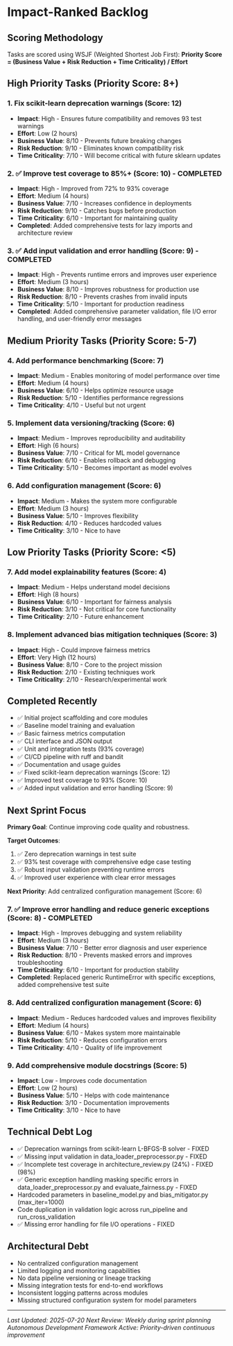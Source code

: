 # Impact-Ranked Backlog

## Scoring Methodology
Tasks are scored using WSJF (Weighted Shortest Job First): 
**Priority Score = (Business Value + Risk Reduction + Time Criticality) / Effort**

## High Priority Tasks (Priority Score: 8+)

### 1. Fix scikit-learn deprecation warnings (Score: 12)
- **Impact**: High - Ensures future compatibility and removes 93 test warnings
- **Effort**: Low (2 hours)
- **Business Value**: 8/10 - Prevents future breaking changes
- **Risk Reduction**: 9/10 - Eliminates known compatibility risk
- **Time Criticality**: 7/10 - Will become critical with future sklearn updates

### 2. ✅ Improve test coverage to 85%+ (Score: 10) - COMPLETED
- **Impact**: High - Improved from 72% to 93% coverage
- **Effort**: Medium (4 hours)  
- **Business Value**: 7/10 - Increases confidence in deployments
- **Risk Reduction**: 9/10 - Catches bugs before production
- **Time Criticality**: 6/10 - Important for maintaining quality
- **Completed**: Added comprehensive tests for lazy imports and architecture review

### 3. ✅ Add input validation and error handling (Score: 9) - COMPLETED
- **Impact**: High - Prevents runtime errors and improves user experience
- **Effort**: Medium (3 hours)
- **Business Value**: 8/10 - Improves robustness for production use
- **Risk Reduction**: 8/10 - Prevents crashes from invalid inputs
- **Time Criticality**: 5/10 - Important for production readiness
- **Completed**: Added comprehensive parameter validation, file I/O error handling, and user-friendly error messages

## Medium Priority Tasks (Priority Score: 5-7)

### 4. Add performance benchmarking (Score: 7)
- **Impact**: Medium - Enables monitoring of model performance over time
- **Effort**: Medium (4 hours)
- **Business Value**: 6/10 - Helps optimize resource usage
- **Risk Reduction**: 5/10 - Identifies performance regressions
- **Time Criticality**: 4/10 - Useful but not urgent

### 5. Implement data versioning/tracking (Score: 6)
- **Impact**: Medium - Improves reproducibility and auditability
- **Effort**: High (6 hours)
- **Business Value**: 7/10 - Critical for ML model governance
- **Risk Reduction**: 6/10 - Enables rollback and debugging
- **Time Criticality**: 5/10 - Becomes important as model evolves

### 6. Add configuration management (Score: 6)
- **Impact**: Medium - Makes the system more configurable
- **Effort**: Medium (3 hours)
- **Business Value**: 5/10 - Improves flexibility
- **Risk Reduction**: 4/10 - Reduces hardcoded values
- **Time Criticality**: 3/10 - Nice to have

## Low Priority Tasks (Priority Score: <5)

### 7. Add model explainability features (Score: 4)
- **Impact**: Medium - Helps understand model decisions
- **Effort**: High (8 hours)
- **Business Value**: 6/10 - Important for fairness analysis
- **Risk Reduction**: 3/10 - Not critical for core functionality
- **Time Criticality**: 2/10 - Future enhancement

### 8. Implement advanced bias mitigation techniques (Score: 3)
- **Impact**: High - Could improve fairness metrics
- **Effort**: Very High (12 hours)
- **Business Value**: 8/10 - Core to the project mission
- **Risk Reduction**: 2/10 - Existing techniques work
- **Time Criticality**: 2/10 - Research/experimental work

## Completed Recently
- ✅ Initial project scaffolding and core modules
- ✅ Baseline model training and evaluation
- ✅ Basic fairness metrics computation
- ✅ CLI interface and JSON output
- ✅ Unit and integration tests (93% coverage)
- ✅ CI/CD pipeline with ruff and bandit
- ✅ Documentation and usage guides
- ✅ Fixed scikit-learn deprecation warnings (Score: 12)
- ✅ Improved test coverage to 93% (Score: 10)
- ✅ Added input validation and error handling (Score: 9)

## Next Sprint Focus
**Primary Goal**: Continue improving code quality and robustness.

**Target Outcomes**:
1. ✅ Zero deprecation warnings in test suite
2. ✅ 93% test coverage with comprehensive edge case testing
3. ✅ Robust input validation preventing runtime errors
4. ✅ Improved user experience with clear error messages

**Next Priority**: Add centralized configuration management (Score: 6)

### 7. ✅ Improve error handling and reduce generic exceptions (Score: 8) - COMPLETED
- **Impact**: High - Improves debugging and system reliability
- **Effort**: Medium (3 hours)
- **Business Value**: 7/10 - Better error diagnosis and user experience
- **Risk Reduction**: 8/10 - Prevents masked errors and improves troubleshooting
- **Time Criticality**: 6/10 - Important for production stability
- **Completed**: Replaced generic RuntimeError with specific exceptions, added comprehensive test suite

### 8. Add centralized configuration management (Score: 6) 
- **Impact**: Medium - Reduces hardcoded values and improves flexibility
- **Effort**: Medium (4 hours)
- **Business Value**: 6/10 - Makes system more maintainable
- **Risk Reduction**: 5/10 - Reduces configuration errors
- **Time Criticality**: 4/10 - Quality of life improvement

### 9. Add comprehensive module docstrings (Score: 5)
- **Impact**: Low - Improves code documentation
- **Effort**: Low (2 hours)
- **Business Value**: 5/10 - Helps with code maintenance
- **Risk Reduction**: 3/10 - Documentation improvements
- **Time Criticality**: 3/10 - Nice to have

## Technical Debt Log
- ✅ Deprecation warnings from scikit-learn L-BFGS-B solver - FIXED
- ✅ Missing input validation in data_loader_preprocessor.py - FIXED
- ✅ Incomplete test coverage in architecture_review.py (24%) - FIXED (98%)
- ✅ Generic exception handling masking specific errors in data_loader_preprocessor.py and evaluate_fairness.py - FIXED
- Hardcoded parameters in baseline_model.py and bias_mitigator.py (max_iter=1000)
- Code duplication in validation logic across run_pipeline and run_cross_validation
- ✅ Missing error handling for file I/O operations - FIXED

## Architectural Debt
- No centralized configuration management
- Limited logging and monitoring capabilities
- No data pipeline versioning or lineage tracking
- Missing integration tests for end-to-end workflows
- Inconsistent logging patterns across modules
- Missing structured configuration system for model parameters

---

*Last Updated: 2025-07-20*
*Next Review: Weekly during sprint planning*
*Autonomous Development Framework Active: Priority-driven continuous improvement*